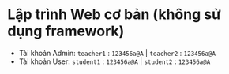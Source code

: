 # Lập trình Web cơ bản (không sử dụng framework)

- Tài khoản Admin: `teacher1` : `123456a@A` | `teacher2` : `123456a@A`
- Tài khoản User: `student1` : `123456a@A` | `student2` : `123456a@A`


